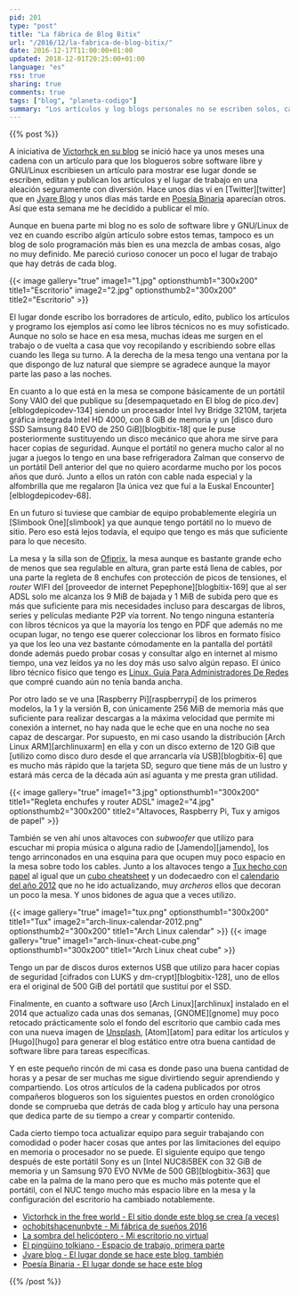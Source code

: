 ```yaml
---
pid: 201
type: "post"
title: "La fábrica de Blog Bitix"
url: "/2016/12/la-fabrica-de-blog-bitix/"
date: 2016-12-17T11:00:00+01:00
updated: 2018-12-01T20:25:00+01:00
language: "es"
rss: true
sharing: true
comments: true
tags: ["blog", "planeta-codigo"]
summary: "Los artículos y log blogs personales no se escriben solos, cada artículo está fabricado artesanalmente letra a letra por alguna persona en algún lugar. Hace unos meses Victorhck inició una cadena de artículos que algunos blogueros han continuado donde compartían el lugar donde crean sus artículos."
---
```


{{% post %}}

A iniciativa de [Victorhck en su blog](https://victorhckinthefreeworld.com) se inició hace ya unos meses una cadena con un artículo para que los blogueros sobre software libre y GNU/Linux escribiesen un artículo para mostrar ese lugar donde se escriben, editan y publican los artículos y el lugar de trabajo en una aleación seguramente con diversión. Hace unos días ví en [Twitter][twitter] que en [Jvare Blog](https://jvare.com) y unos días más tarde en [Poesía Binaria](http://totaki.com/poesiabinaria/) aparecían otros. Así que esta semana me he decidido a publicar el mío.

Aunque en buena parte mi blog no es solo de software libre y GNU/Linux de vez en cuando escribo algún artículo sobre estos temas, tampoco es un blog de solo programación más bien es una mezcla de ambas cosas, algo no muy definido. Me pareció curioso conocer un poco el lugar de trabajo que hay detrás de cada blog.

{{< image
    gallery="true"
    image1="1.jpg" optionsthumb1="300x200" title1="Escritorio"
    image2="2.jpg" optionsthumb2="300x200" title2="Escritorio" >}}

El lugar donde escribo los borradores de artículo, edito, publico los artículos y programo los ejemplos así como lee libros técnicos no es muy sofisticado. Aunque no solo se hace en esa mesa, muchas ideas me surgen en el trabajo o de vuelta a casa que voy recopilando y escribiendo sobre ellas cuando les llega su turno. A la derecha de la mesa tengo una ventana por la que dispongo de luz natural que siempre se agradece aunque la mayor parte las paso a las noches.

En cuanto a lo que está en la mesa se compone básicamente de un portátil Sony VAIO del que publique su [desempaquetado en El blog de pico.dev][elblogdepicodev-134] siendo un procesador Intel Ivy Bridge 3210M, tarjeta gráfica integrada Intel HD 4000, con 8 GiB de memoria y un [disco duro SSD Samsung 840 EVO de 250 GiB][blogbitix-18] que le puse posteriormente sustituyendo un disco mecánico que ahora me sirve para hacer copias de seguridad. Aunque el portátil no genera mucho calor al no jugar a juegos lo tengo en una base refrigeradora Zalman que conservo de un portátil Dell anterior del que no quiero acordarme mucho por los pocos años que duró. Junto a ellos un ratón con cable nada especial y la alfombrilla que me regalaron [la única vez que fuí a la Euskal Encounter][elblogdepicodev-68].

En un futuro si tuviese que cambiar de equipo probablemente elegiría un [Slimbook One][slimbook] ya que aunque tengo portátil no lo muevo de sitio. Pero eso está lejos todavía, el equipo que tengo es más que suficiente para lo que necesito.

La mesa y la silla son de [Ofiprix](http://www.ofiprix.com/), la mesa aunque es bastante grande echo de menos que sea regulable en altura, gran parte está llena de cables, por una parte la regleta de 8 enchufes con protección de picos de tensiones, el _router_ WIFI del [proveedor de internet Pepephone][blogbitix-169] que al ser ADSL solo me alcanza los 9 MiB de bajada y 1 MiB de subida pero que es más que suficiente para mis necesidades incluso para descargas de libros, series y películas mediante P2P vía torrent. No tengo ninguna estantería con libros técnicos ya que la mayoría los tengo en PDF que además no me ocupan lugar, no tengo ese querer coleccionar los libros en formato físico ya que los leo una vez bastante cómodamente en la pantalla del portátil donde además puedo probar cosas y consultar algo en internet al mismo tiempo, una vez leídos ya no les doy más uso salvo algún repaso. El único libro técnico físico que tengo es [Linux. Guia Para Administradores De Redes](https://amzn.to/2hQe8Nw) que compré cuando aún no tenía banda ancha.

Por otro lado se ve una [Raspberry Pi][raspberrypi] de los primeros modelos, la 1 y la versión B, con únicamente 256 MiB de memoria más que suficiente para realizar descargas a la máxima velocidad que permite mi conexión a internet, no hay nada que le eche que en una noche no sea capaz de descargar. Por supuesto, en mi caso usando la distribución [Arch Linux ARM][archlinuxarm] en ella y con un disco externo de 120 GiB que [utilizo como disco duro desde el que arrancarla vía USB][blogbitix-6] que es mucho más rápido que la tarjeta SD, seguro que tiene más de un lustro y estará más cerca de la década aún así aguanta y me presta gran utilidad.

{{< image
    gallery="true"
    image1="3.jpg" optionsthumb1="300x200" title1="Regleta enchufes y router ADSL"
    image2="4.jpg" optionsthumb2="300x200" title2="Altavoces, Raspberry Pi, Tux y amigos de papel" >}}

También se ven ahí unos altavoces con _subwoofer_ que utilizo para escuchar mi propia música o alguna radio de [Jamendo][jamendo], los tengo arrinconados en una esquina para que ocupen muy poco espacio en la mesa sobre todo los cables. Junto a los altavoces tengo a [Tux hecho con papel](assets/custom/tux.pdf) al igual que un [cubo cheatsheet](assets/custom/arch-linux-cheat-cube.zip) y un dodecaedro con el [calendario del año 2012](assets/custom/arch-linux-calendar-2012.zip) que no he ido actualizando, muy _archeros_ ellos que decoran un poco la mesa. Y unos bidones de agua que a veces utilizo.

{{< image
    gallery="true"
    image1="tux.png" optionsthumb1="300x200" title1="Tux"
    image2="arch-linux-calendar-2012.png" optionsthumb2="300x200" title1="Arch Linux calendar" >}}
{{< image
    gallery="true"
    image1="arch-linux-cheat-cube.png" optionsthumb1="300x200" title1="Arch Linux cheat cube" >}}

Tengo un par de discos duros externos USB que utilizo para hacer copias de seguridad [cifrados con LUKS y dm-crypt][blogbitix-128], uno de ellos era el original de 500 GiB del portátil que sustituí por el SSD.

Finalmente, en cuanto a software uso [Arch Linux][archlinux] instalado en el 2014 que actualizo cada unas dos semanas, [GNOME][gnome] muy poco retocado prácticamente solo el fondo del escritorio que cambio cada mes con una nueva imagen de [Unsplash](https://unsplash.com/), [Atom][atom] para editar los artículos y [Hugo][hugo] para generar el blog estático entre otra buena cantidad de software libre para tareas específicas.

Y en este pequeño rincón de mi casa es donde paso una buena cantidad de horas y a pesar de ser muchas me sigue divirtiendo seguir aprendiendo y compartiendo. Los otros artículos de la cadena publicados por otros compañeros blogueros son los siguientes puestos en orden cronológico donde se comprueba que detrás de cada blog y artículo hay una persona que dedica parte de su tiempo a crear y compartir contenido.

Cada cierto tiempo toca actualizar equipo para seguir trabajando con comodidad o poder hacer cosas que antes por las limitaciones del equipo en memoria o procesador no se puede. El siguiente equipo que tengo después de este portátil Sony es un [Intel NUC8i5BEK con 32 GiB de memoria y un Samsung 970 EVO NVMe de 500 GB][blogbitix-363] que cabe en la palma de la mano pero que es mucho más potente que el portátil, con el NUC tengo mucho más espacio libre en la mesa y la configuración del escritorio ha cambiado notablemente.

* [Victorhck in the free world - El sitio donde este blog se crea (a veces)](https://victorhckinthefreeworld.com/2016/06/10/el-sitio-donde-este-blog-se-crea-a-veces/)
* [ochobitshacenunbyte - Mi fábrica de sueños 2016](https://www.ochobitshacenunbyte.com/2016/06/10/fabrica-suenos-2016/)
* [La sombra del helicóptero - Mi escritorio no virtual](http://lasombradelhelicoptero.com/mi-escritorio-no-virtual/)
* [El pingüino tolkiano - Espacio de trabajo, primera parte](https://elpinguinotolkiano.wordpress.com/2016/09/19/espacio-de-trabajo-primera-parte/)
* [Jvare blog - El lugar donde se hace este blog, también](https://jvare.com/2016/12/04/lugar-donde-se-hace-este-blog-tambien/)
* [Poesía Binaria - El lugar donde se hace este blog](http://totaki.com/poesiabinaria/2016/12/el-lugar-donde-se-hace-este-blog/)

{{% /post %}}
